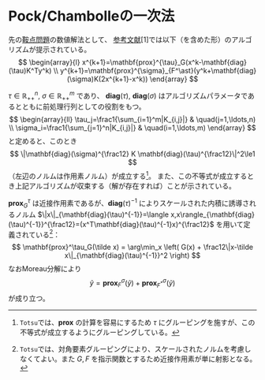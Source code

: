 # Pock/Chambolleの一次法

先の[鞍点問題](./separable_problem.md#鞍点問題)の数値解法として、
[参考文献](./reference.md)[1]では以下（を含めた形）のアルゴリズムが提示されている。
$$
    \begin{array}{l}
        x^{k+1}=\mathbf{prox}^{\tau}_G(x^k-\mathbf{diag}(\tau)K^Ty^k) \\
        y^{k+1}=\mathbf{prox}^{\sigma}_{F^\ast}(y^k+\mathbf{diag}(\sigma)K(2x^{k+1}-x^k))
    \end{array}
$$

$\tau\in\mathbb{R}^n_{++},\ \sigma\in\mathbb{R}^m_{++}$ であり、
$\mathbf{diag}(\tau),\ \mathbf{diag}(\sigma)$ はアルゴリズムパラメータであるとともに前処理行列としての役割をもつ。
$$
    \begin{array}{ll}
        \tau_j=\frac1{\sum_{i=1}^m|K_{i,j}|} & \quad(j=1,\ldots,n) \\
        \sigma_i=\frac1{\sum_{j=1}^n|K_{i,j}|} & \quad(i=1,\ldots,m)
    \end{array}
$$
と定めると、このとき
$$
    \|\mathbf{diag}(\sigma)^{\frac12} K \mathbf{diag}(\tau)^{\frac12}\|^2\le1
$$
（左辺のノルムは作用素ノルム）が成立する[^1]。
また、この不等式が成立するとき上記アルゴリズムが収束する（解が存在すれば）ことが示されている。

$\mathbf{prox}^\tau_G$ は近接作用素であるが、$\mathbf{diag}(\tau)^{-1}$ によりスケールされた内積に誘導されるノルム
$\|x\|_{\mathbf{diag}(\tau)^{-1}}=\langle x,x\rangle_{\mathbf{diag}(\tau)^{-1}}^{\frac12}=(x^T\mathbf{diag}(\tau)^{-1}x)^{\frac12}$
を用いて定義されている[^2]：
$$
    \mathbf{prox}^\tau_G(\tilde x) = \arg\min_x \left( G(x) + \frac12\|x-\tilde x\|_{\mathbf{diag}(\tau)^{-1}}^2 \right)
$$
なおMoreau分解により
$$
    \tilde y = \mathbf{prox}^\sigma_F(\tilde y) + \mathbf{prox}^\sigma_{F^\ast}(\tilde y)
$$
が成り立つ。


[^1]: `Totsu`では、$\mathbf{prox}$ の計算を容易にするため $\tau$ にグルーピングを施すが、この不等式が成立するようにグルーピングしている。

[^2]: `Totsu`では、対角要素グルーピングにより、スケールされたノルムを考慮しなくてよい。また $G,F$ を指示関数とするため近接作用素が単に射影となる。
